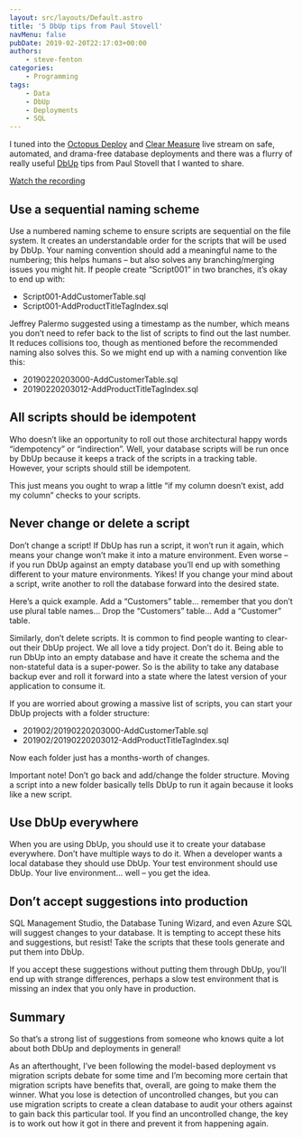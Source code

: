 ```yaml
---
layout: src/layouts/Default.astro
title: '5 DbUp tips from Paul Stovell'
navMenu: false
pubDate: 2019-02-20T22:17:03+00:00
authors:
    - steve-fenton
categories:
    - Programming
tags:
    - Data
    - DbUp
    - Deployments
    - SQL
---
```


I tuned into the [Octopus Deploy](https://octopus.com/) and [Clear Measure](https://www.clear-measure.com/) live stream on safe, automated, and drama-free database deployments and there was a flurry of really useful [DbUp](https://dbup.readthedocs.io/en/latest/) tips from Paul Stovell that I wanted to share.

[Watch the recording](https://www.youtube.com/watch?v=RAl8rIj9MB8)

## Use a sequential naming scheme

Use a numbered naming scheme to ensure scripts are sequential on the file system. It creates an understandable order for the scripts that will be used by DbUp. Your naming convention should add a meaningful name to the numbering; this helps humans – but also solves any branching/merging issues you might hit. If people create “Script001” in two branches, it’s okay to end up with:

- Script001-AddCustomerTable.sql
- Script001-AddProductTitleTagIndex.sql

Jeffrey Palermo suggested using a timestamp as the number, which means you don’t need to refer back to the list of scripts to find out the last number. It reduces collisions too, though as mentioned before the recommended naming also solves this. So we might end up with a naming convention like this:

- 20190220203000-AddCustomerTable.sql
- 20190220203012-AddProductTitleTagIndex.sql

## All scripts should be idempotent

Who doesn’t like an opportunity to roll out those architectural happy words “idempotency” or “indirection”. Well, your database scripts will be run once by DbUp because it keeps a track of the scripts in a tracking table. However, your scripts should still be idempotent.

This just means you ought to wrap a little “if my column doesn’t exist, add my column” checks to your scripts.

## Never change or delete a script

Don’t change a script! If DbUp has run a script, it won’t run it again, which means your change won’t make it into a mature environment. Even worse – if you run DbUp against an empty database you’ll end up with something different to your mature environments. Yikes! If you change your mind about a script, write another to roll the database forward into the desired state.

Here’s a quick example. Add a “Customers” table… remember that you don’t use plural table names… Drop the “Customers” table… Add a “Customer” table.

Similarly, don’t delete scripts. It is common to find people wanting to clear-out their DbUp project. We all love a tidy project. Don’t do it. Being able to run DbUp into an empty database and have it create the schema and the non-stateful data is a super-power. So is the ability to take any database backup ever and roll it forward into a state where the latest version of your application to consume it.

If you are worried about growing a massive list of scripts, you can start your DbUp projects with a folder structure:

- 201902/20190220203000-AddCustomerTable.sql
- 201902/20190220203012-AddProductTitleTagIndex.sql

Now each folder just has a months-worth of changes.

Important note! Don’t go back and add/change the folder structure. Moving a script into a new folder basically tells DbUp to run it again because it looks like a new script.

## Use DbUp everywhere

When you are using DbUp, you should use it to create your database everywhere. Don’t have multiple ways to do it. When a developer wants a local database they should use DbUp. Your test environment should use DbUp. Your live environment… well – you get the idea.

## Don’t accept suggestions into production

SQL Management Studio, the Database Tuning Wizard, and even Azure SQL will suggest changes to your database. It is tempting to accept these hits and suggestions, but resist! Take the scripts that these tools generate and put them into DbUp.

If you accept these suggestions without putting them through DbUp, you’ll end up with strange differences, perhaps a slow test environment that is missing an index that you only have in production.

## Summary

So that’s a strong list of suggestions from someone who knows quite a lot about both DbUp and deployments in general!

As an afterthought, I’ve been following the model-based deployment vs migration scripts debate for some time and I’m becoming more certain that migration scripts have benefits that, overall, are going to make them the winner. What you lose is detection of uncontrolled changes, but you can use migration scripts to create a clean database to audit your others against to gain back this particular tool. If you find an uncontrolled change, the key is to work out how it got in there and prevent it from happening again.